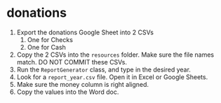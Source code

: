 # donations

1. Export the donations Google Sheet into 2 CSVs
    1. One for Checks
    1. One for Cash
1. Copy the 2 CSVs into the `resources` folder. Make sure the file names match. DO NOT COMMIT these CSVs.
1. Run the `ReportGenerator` class, and type in the desired year.
1. Look for a `report_year.csv` file. Open it in Excel or Google Sheets.
1. Make sure the money column is right aligned.
1. Copy the values into the Word doc.
